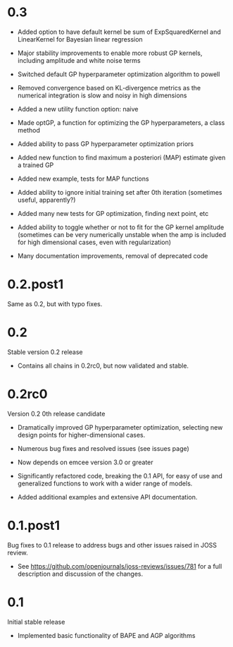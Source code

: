 0.3
====

* Added option to have default kernel be sum of ExpSquaredKernel and LinearKernel for Bayesian linear regression

* Major stability improvements to enable more robust GP kernels, including amplitude and white noise terms

* Switched default GP hyperparameter optimization algorithm to powell

* Removed convergence based on KL-divergence metrics as the numerical integration is slow and noisy in high dimensions

* Added a new utility function option: naive

* Made optGP, a function for optimizing the GP hyperparameters, a class method

* Added ability to pass GP hyperparameter optimization priors

* Added new function to find maximum a posteriori (MAP) estimate given a trained GP

* Added new example, tests for MAP functions

* Added ability to ignore initial training set after 0th iteration (sometimes useful, apparently?)

* Added many new tests for GP optimization, finding next point, etc

* Added ability to toggle whether or not to fit for the GP kernel amplitude
  (sometimes can be very numerically unstable when the amp is included for high 
  dimensional cases, even with regularization)

* Many documentation improvements, removal of deprecated code

0.2.post1
=========

Same as 0.2, but with typo fixes.

0.2
===

Stable version 0.2 release

* Contains all chains in 0.2rc0, but now validated and stable.

0.2rc0
======

Version 0.2 0th release candidate

* Dramatically improved GP hyperparameter optimization, selecting new design points for higher-dimensional cases.

* Numerous bug fixes and resolved issues (see issues page)

* Now depends on emcee version 3.0 or greater

* Significantly refactored code, breaking the 0.1 API, for easy of use and generalized functions to work with a wider range of models.

* Added additional examples and extensive API documentation.

0.1.post1
=========

Bug fixes to 0.1 release to address bugs and other issues raised in JOSS review.

* See https://github.com/openjournals/joss-reviews/issues/781 for a full description and discussion of the changes.

0.1
===

Initial stable release

* Implemented basic functionality of BAPE and AGP algorithms
